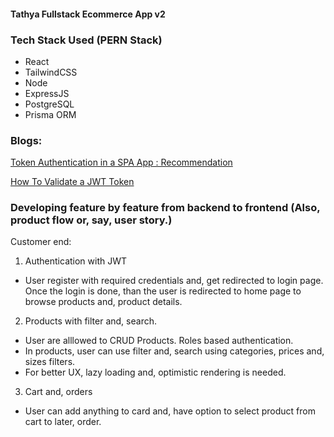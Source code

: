 #### Tathya Fullstack Ecommerce App v2

### Tech Stack Used (PERN Stack)
- React
- TailwindCSS
- Node
- ExpressJS
- PostgreSQL
- Prisma ORM

### Blogs:
[Token Authentication in a SPA App : Recommendation](https://medium.com/lightrail/getting-token-authentication-right-in-a-stateless-single-page-application-57d0c6474e3)

[How To Validate a JWT Token    ](https://medium.com/dataseries/public-claims-and-how-to-validate-a-jwt-1d6c81823826)

### Developing feature by feature from backend to frontend (Also, product flow or, say, user story.)
Customer end:
1. Authentication with JWT
- User register with required credentials and, get redirected to login page. Once the login is done, than the user is redirected to home page to browse products and, product details. 
2. Products with filter and, search.
- User are alllowed to CRUD Products. Roles based authentication.
-  In products, user can use filter and, search using categories, prices and, sizes filters.
- For better UX, lazy loading and, optimistic rendering is needed. 
3. Cart and, orders
- User can add anything to card and, have option to select product from cart to later, order. 
